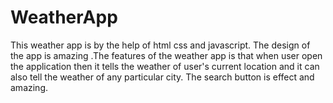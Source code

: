 # WeatherApp
This weather app is by the help of html css and javascript. The design of the app is amazing .The features of the weather app is that when user open the application then it tells the  weather of user's current location and it can also tell the weather of any particular city. The search button is effect and amazing.

